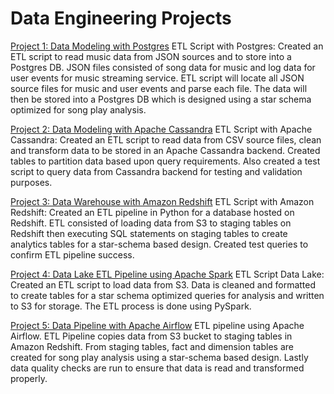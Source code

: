 # Data Engineering Projects
[Project 1: Data Modeling with Postgres](https://github.com/charlehl/data_engineer/tree/master/project_1)
ETL Script with Postgres: Created an ETL script to read music data from JSON sources and to store into a Postgres DB. JSON files consisted of song data for music and log data for user events for music streaming service. ETL script will locate all JSON source files for music and user events and parse each file. The data will then be stored into a Postgres DB which is designed using a star schema optimized for song play analysis.

[Project 2: Data Modeling with Apache Cassandra](https://github.com/charlehl/data_engineer/tree/master/project_2)
ETL Script with Apache Cassandra: Created an ETL script to read data from CSV source files, clean and transform data to be stored in an Apache Cassandra backend. Created tables to partition data based upon query requirements. Also created a test script to query data from Cassandra backend for testing and validation purposes.

[Project 3: Data Warehouse with Amazon Redshift](https://github.com/charlehl/data_engineer/tree/master/project_3)
ETL Script with Amazon Redshift: Created an ETL pipeline in Python for a database hosted on Redshift. ETL consisted of loading data from S3 to staging tables on Redshift then executing SQL statements on staging tables to create analytics tables for a star-schema based design. Created test queries to confirm ETL pipeline success.

[Project 4: Data Lake ETL Pipeline using Apache Spark](https://github.com/charlehl/data_engineer/tree/master/project_4)
ETL Script Data Lake: Created an ETL script to load data from S3. Data is cleaned and formatted to create tables for a star schema optimized queries for analysis and written to S3 for storage. The ETL process is done using PySpark.

[Project 5: Data Pipeline with Apache Airflow](https://github.com/charlehl/data_engineer/tree/master/project_5)
ETL pipeline using Apache Airflow. ETL Pipeline copies data from S3 bucket to staging tables in Amazon Redshift. From staging tables, fact and dimension tables are created for song play analysis using a star-schema based design. Lastly data quality checks are run to ensure that data is read and transformed properly.
